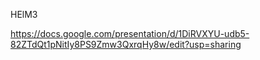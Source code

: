 HElM3

https://docs.google.com/presentation/d/1DiRVXYU-udb5-82ZTdQt1pNitIy8PS9Zmw3QxrqHy8w/edit?usp=sharing
